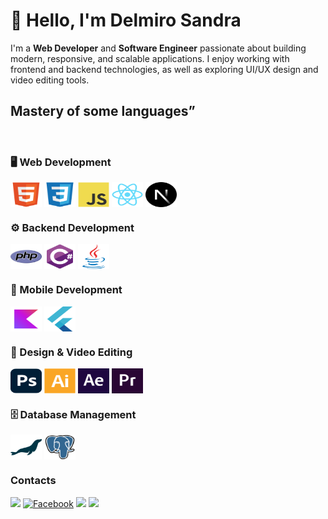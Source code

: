 # 👋 Hello, I'm Delmiro Sandra  
I'm a **Web Developer** and **Software Engineer** passionate about building modern, responsive, and scalable applications. I enjoy working with frontend and backend technologies, as well as exploring UI/UX design and video editing tools.
<br>

## Mastery of some languages”
<div style="display: inline_block">

 <br> 

### 🖥️ Web Development  
<img align="center" alt="Delmiro-HTML" height="40" width="50" src="https://raw.githubusercontent.com/devicons/devicon/master/icons/html5/html5-original.svg">  
<img align="center" alt="Delmiro-CSS" height="40" width="50" src="https://raw.githubusercontent.com/devicons/devicon/master/icons/css3/css3-original.svg">  
<img align="center" alt="Delmiro-JS" height="40" width="50" src="https://raw.githubusercontent.com/devicons/devicon/master/icons/javascript/javascript-original.svg">  
<img align="center" alt="Delmiro-React" height="40" width="50" src="https://raw.githubusercontent.com/devicons/devicon/master/icons/react/react-original.svg">  
<img align="center" alt="Delmiro-Nextjs" height="40" width="50" src="https://raw.githubusercontent.com/devicons/devicon/master/icons/nextjs/nextjs-original.svg">  

<br>

### ⚙️ Backend Development  
<img align="center" alt="Delmiro-PHP" height="40" width="50" src="https://raw.githubusercontent.com/devicons/devicon/master/icons/php/php-original.svg">  
<img align="center" alt="Delmiro-Csharp" height="40" width="50" src="https://raw.githubusercontent.com/devicons/devicon/master/icons/csharp/csharp-original.svg">  
<img align="center" alt="Delmiro-Java" height="40" width="50" src="https://raw.githubusercontent.com/devicons/devicon/master/icons/java/java-original.svg">  

<br>

### 📱 Mobile Development  
<img align="center" alt="Delmiro-Kotlin" height="40" width="50" src="https://raw.githubusercontent.com/devicons/devicon/master/icons/kotlin/kotlin-original.svg">  
<img align="center" alt="Delmiro-Flutter" height="40" width="50" src="https://raw.githubusercontent.com/devicons/devicon/master/icons/flutter/flutter-original.svg">  

<br>

### 🎨 Design & Video Editing  
<img align="center" alt="Delmiro-Photoshop" height="40" width="50" src="https://raw.githubusercontent.com/devicons/devicon/master/icons/photoshop/photoshop-plain.svg">  
<img align="center" alt="Delmiro-Illustrator" height="40" width="50" src="https://raw.githubusercontent.com/devicons/devicon/master/icons/illustrator/illustrator-plain.svg">  
<img align="center" alt="Delmiro-AfterEffects" height="40" width="50" src="https://raw.githubusercontent.com/devicons/devicon/master/icons/aftereffects/aftereffects-plain.svg">  
<img align="center" alt="Delmiro-Premiere" height="40" width="50" src="https://raw.githubusercontent.com/devicons/devicon/master/icons/premierepro/premierepro-plain.svg">  

<br>

### 🗄️ Database Management  
<img align="center" alt="Delmiro-MariaDB" height="40" width="50" src="https://raw.githubusercontent.com/devicons/devicon/master/icons/mariadb/mariadb-original.svg">  
<img align="center" alt="Delmiro-PostgreSQL" height="40" width="50" src="https://raw.githubusercontent.com/devicons/devicon/master/icons/postgresql/postgresql-original.svg">  

<br>

</div>

### Contacts

<div>
  <a href="https://www.instagram.com/delmiro.sandra/" target="_blank"><img src="https://img.shields.io/badge/-Instagram-%23E4405F?style=for-the-badge&logo=instagram&logoColor=white" target="_blank"></a>
 	<a href="https://web.facebook.com/delmiro.sanda" target="_blank"><img src="https://img.shields.io/badge/-Facebook-%231877F2?style=for-the-badge&logo=facebook&logoColor=white" alt="Facebook"></a>
  <a href = "delmirosandramanuelchongo@gmail.com"><img src="https://img.shields.io/badge/-Gmail-%23333?style=for-the-badge&logo=gmail&logoColor=white" target="_blank"></a>
  <a href="https://www.linkedin.com/in/delmiro-sandra-90b08b267/" target="_blank"><img src="https://img.shields.io/badge/-LinkedIn-%230077B5?style=for-the-badge&logo=linkedin&logoColor=white" target="_blank"></a> 
  
</div>
